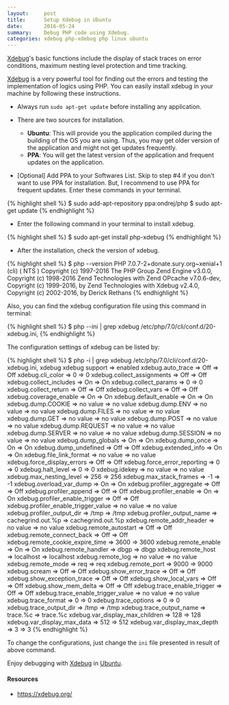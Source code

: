 ```yaml
---
layout:     post
title:      Setup Xdebug in Ubuntu
date:       2016-05-24
summary:    Debug PHP code using Xdebug.
categories: xdebug php-xdebug php linux ubuntu
---
```


<a href="https://xdebug.org/" target="_blank">Xdebug</a>'s basic functions include the display of stack traces on error conditions, maximum nesting level protection and time tracking.

<a href="https://xdebug.org/" target="_blank">Xdebug</a> is a very powerful tool for finding out the errors and testing the implementation of logics using PHP. You can easily install xdebug in your machine by following these instructions.

* Always run `sudo apt-get update` before installing any application.

* There are two sources for installation.

   * **Ubuntu**: This will provide you the application compiled during the building of the OS you are using. Thus, you may get older version of the application and might not get updates frequently.
   * **PPA**: You will get the latest version of the application and frequent updates on the application.

* [Optional] Add PPA to your Softwares List. Skip to step #4 if you don't want to use PPA for installation. But, I recommend to use PPA for frequent updates.
Enter these commands in your terminal.

{% highlight shell %}
$ sudo add-apt-repository ppa:ondrej/php
$ sudo apt-get update
{% endhighlight %}

* Enter the following command in your terminal to install xdebug.

{% highlight shell %}
$ sudo apt-get install php-xdebug
{% endhighlight %}

* After the installation, check the version of xdebug.

{% highlight shell %}
$ php --version
PHP 7.0.7-2+donate.sury.org~xenial+1 (cli) ( NTS )
Copyright (c) 1997-2016 The PHP Group
Zend Engine v3.0.0, Copyright (c) 1998-2016 Zend Technologies
    with Zend OPcache v7.0.6-dev, Copyright (c) 1999-2016, by Zend Technologies
    with Xdebug v2.4.0, Copyright (c) 2002-2016, by Derick Rethans
{% endhighlight %}

Also, you can find the xdebug configuration file using this command in terminal:

{% highlight shell %}
$ php --ini | grep xdebug
/etc/php/7.0/cli/conf.d/20-xdebug.ini,
{% endhighlight %}

The configuration settings of xdebug can be listed by:

{% highlight shell %}
$ php -i | grep xdebug
/etc/php/7.0/cli/conf.d/20-xdebug.ini,
xdebug
xdebug support => enabled
xdebug.auto_trace => Off => Off
xdebug.cli_color => 0 => 0
xdebug.collect_assignments => Off => Off
xdebug.collect_includes => On => On
xdebug.collect_params => 0 => 0
xdebug.collect_return => Off => Off
xdebug.collect_vars => Off => Off
xdebug.coverage_enable => On => On
xdebug.default_enable => On => On
xdebug.dump.COOKIE => no value => no value
xdebug.dump.ENV => no value => no value
xdebug.dump.FILES => no value => no value
xdebug.dump.GET => no value => no value
xdebug.dump.POST => no value => no value
xdebug.dump.REQUEST => no value => no value
xdebug.dump.SERVER => no value => no value
xdebug.dump.SESSION => no value => no value
xdebug.dump_globals => On => On
xdebug.dump_once => On => On
xdebug.dump_undefined => Off => Off
xdebug.extended_info => On => On
xdebug.file_link_format => no value => no value
xdebug.force_display_errors => Off => Off
xdebug.force_error_reporting => 0 => 0
xdebug.halt_level => 0 => 0
xdebug.idekey => no value => no value
xdebug.max_nesting_level => 256 => 256
xdebug.max_stack_frames => -1 => -1
xdebug.overload_var_dump => On => On
xdebug.profiler_aggregate => Off => Off
xdebug.profiler_append => Off => Off
xdebug.profiler_enable => On => On
xdebug.profiler_enable_trigger => Off => Off
xdebug.profiler_enable_trigger_value => no value => no value
xdebug.profiler_output_dir => /tmp => /tmp
xdebug.profiler_output_name => cachegrind.out.%p => cachegrind.out.%p
xdebug.remote_addr_header => no value => no value
xdebug.remote_autostart => Off => Off
xdebug.remote_connect_back => Off => Off
xdebug.remote_cookie_expire_time => 3600 => 3600
xdebug.remote_enable => On => On
xdebug.remote_handler => dbgp => dbgp
xdebug.remote_host => localhost => localhost
xdebug.remote_log => no value => no value
xdebug.remote_mode => req => req
xdebug.remote_port => 9000 => 9000
xdebug.scream => Off => Off
xdebug.show_error_trace => Off => Off
xdebug.show_exception_trace => Off => Off
xdebug.show_local_vars => Off => Off
xdebug.show_mem_delta => Off => Off
xdebug.trace_enable_trigger => Off => Off
xdebug.trace_enable_trigger_value => no value => no value
xdebug.trace_format => 0 => 0
xdebug.trace_options => 0 => 0
xdebug.trace_output_dir => /tmp => /tmp
xdebug.trace_output_name => trace.%c => trace.%c
xdebug.var_display_max_children => 128 => 128
xdebug.var_display_max_data => 512 => 512
xdebug.var_display_max_depth => 3 => 3
{% endhighlight %}

To change the configurations, just change the `ini` file presented in result of above command.

Enjoy debugging with <a href="https://xdebug.org/" target="_blank">Xdebug</a> in <a href="http://www.ubuntu.com/" target="_blank">Ubuntu</a>.

#### Resources
* <a href="https://xdebug.org/" target="\_blank">https://xdebug.org/</a>
